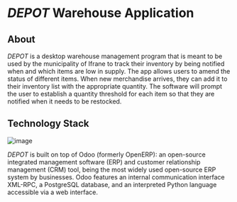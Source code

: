 # _DEPOT_ Warehouse Application
## About
_DEPOT_ is a desktop warehouse management program that is meant to be used by the municipality of Ifrane to track their inventory by being notified when and which items are low in supply. The app allows users  to amend the status of different items. When new merchandise arrives, they can add it to their inventory list with the appropriate quantity. The software will prompt the user to establish a quantity threshold for each item so that they are notified when it needs to be restocked.
## Technology Stack
![image](https://github.com/Yass149/warehouse-mana/assets/165481332/48ff3803-7cf7-4a65-b231-72066bacaf5d)


_DEPOT_ is built on top of Odoo (formerly OpenERP):
an open-source integrated management software (ERP) and customer relationship management (CRM) tool, being the most widely used open-source ERP system by businesses. Odoo features an internal communication interface XML-RPC, a PostgreSQL database, and an interpreted Python language accessible via a web interface.





